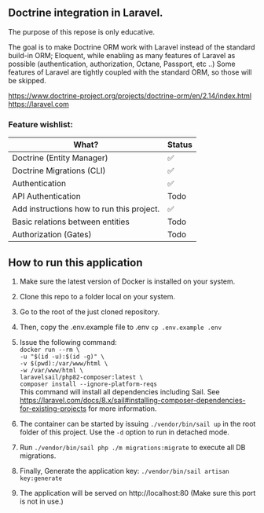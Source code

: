 ## Doctrine integration in Laravel.

The purpose of this repose is only educative.

The goal is to make Doctrine ORM work with Laravel instead of the standard build-in ORM; Eloquent, while enabling as many features of Laravel as possible (authentication, authorization, Octane, Passport, etc ..) Some features of Laravel are tightly coupled with the standard ORM, so those will be skipped.

https://www.doctrine-project.org/projects/doctrine-orm/en/2.14/index.html  
https://laravel.com

### Feature wishlist:


| What?                                     | Status |
|-------------------------------------------|--------|
| Doctrine (Entity Manager)                 | ✅      |
| Doctrine Migrations (CLI)                 | ✅      |
| Authentication                            | ✅      |
| API Authentication                        | Todo   |
| Add instructions how to run this project. | ✅      |
| Basic relations between entities          | Todo   |
| Authorization (Gates)                     | Todo   |

## How to run this application

1) Make sure the latest version of Docker is installed on your system.
2) Clone this repo to a folder local on your system.
3) Go to the root of the just cloned repository.
4) Then, copy the .env.example file to .env `cp .env.example .env`
5) Issue the following command:  
`docker run --rm \`  
`-u "$(id -u):$(id -g)" \ `  
`-v $(pwd):/var/www/html \ `  
`-w /var/www/html \ `  
`laravelsail/php82-composer:latest \`  
`composer install --ignore-platform-reqs`  
This command will install all dependencies including Sail.
See https://laravel.com/docs/8.x/sail#installing-composer-dependencies-for-existing-projects for more information.

6) The container can be started by issuing `./vendor/bin/sail up` in the root folder of this project. Use the `-d` option to run in detached mode.
7) Run `./vendor/bin/sail php ./m migrations:migrate` to execute all DB migrations.
8) Finally, Generate the application key: `./vendor/bin/sail artisan key:generate`
9) The application will be served on http://localhost:80 (Make sure this port is not in use.)
